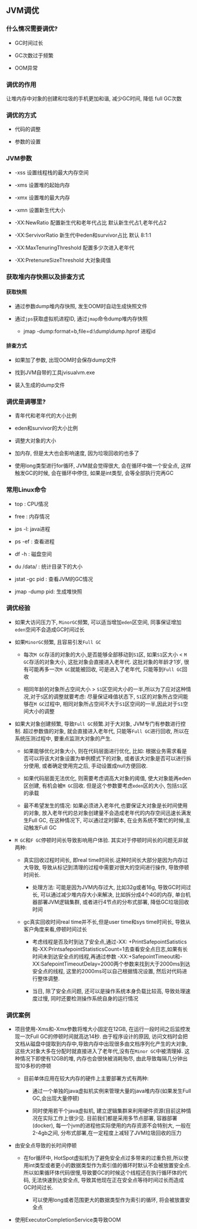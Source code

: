## JVM调优

### 什么情况需要调优?

- GC时间过长

- GC次数过于频繁

- OOM异常



### 调优的作用

让堆内存中对象的创建和垃圾的手机更加和谐, 减少GC时间, 降低 full GC次数



### 调优的方式

- 代码的调整

- 参数的设置

### JVM参数

- -xss 设置线程栈的最大内存空间

- -xms 设置堆的起始内存

- -xmx 设置堆的最大内存

- -xmn 设置新生代大小

- -XX:NewRatio 配置新生代和老年代占比 默认新生代占1,老年代占2

- -XX:ServivorRatio 新生代中eden和survivor占比 默认 8:1:1

- -XX:MaxTenuringThreshold 配置多少次进入老年代

- -XX:PretenureSizeThreshold 大对象阈值



### 获取堆内存快照以及排查方式

#### 获取快照



- 通过参数dump堆内存快照, 发生OOM时自动生成快照文件

- 通过`jps`获取虚拟机进程ID, 通过`jmap`命令dump堆内存快照
  
  - jmap -dump:format=b,file=d:\dump\dump.hprof 进程id

#### 排查方式

- 如果加了参数, 出现OOM时会保存dump文件

- 找到JVM自带的工具jvisualvm.exe

- 装入生成的dump文件



### 调优是调哪里?

- 青年代和老年代的大小比例

- eden和survivor的大小比例

- 调整大对象的大小

- 加内存, 但是太大也会影响速度, 因为垃圾回收的也多了

- 使用long类型进行for循环, JVM就会觉得很大, 会在循环中做一个安全点, 这样触发GC的时候, 会在循环中停住, 如果是int类型, 会等全部执行完再GC





### 常用Linux命令

- top : CPU情况

- free : 内存情况

- jps -l: java进程

- ps -ef : 查看进程

- df -h : 磁盘空间

- du /data/ : 统计目录下的大小

-  jstat -gc pid : 查看JVM的GC情况

- jmap -dump pid: 生成堆快照





### 调优经验

- 如果大访问压力下, `MinorGC`频繁, 可以适当增加`eden`区空间, 同事保证增加`eden`空间不会造成GC时间过长

- 如果`MinorGC`频繁, 且容易引发`Full GC`
  
  - 每次`M GC`存活的对象的大小,是否能够全部移动到`S1`区, 如果`S1`区大小 < `M GC`存活的对象大小, 这批对象会直接进入老年代. 这批对象的年龄才1岁, 很有可能再多一次`M GC`就能被回收, 可是进入了老年代, 只能等到`Full GC`回收
  
  - 相同年龄的对象所占空间大小 > `S1`区空间大小的一半,所以为了应对这种情况,对于`S`区的调整就要考虑: 尽量保证峰值状态下, `S1`区的对象所占空间能够在`M GC`过程中, 相同对象所占空间不大于`S1`区空间的一半,因此对于`S1`空间大小的调整

- 如果大对象创建频繁, 导致`Full GC`频繁.对于大对象, JVM专门有参数进行控制. 超过参数值的对象, 就会直接进入老年代, 只能等`Full GC`进行回收, 所以在系统压测过程中, 要重点监测大对象的产生. 
  
  - 如果能够优化对象大小, 则在代码层面进行优化, 比如: 根据业务需求看是否可以将该大对象设置为单例模式下的对象, 或者该大对象是否可以进行拆分使用, 或者确定使用完之后, 手动设置成null方便回收.
  
  - 如果代码层面无法优化, 则需要考虑调高大对象的阈值, 使大对象能再eden区创建, 有机会被`M GC`回收. 但是这个参数要考虑`eden`区的大小, 包括`S1`区的承载
  
  - 最不希望发生的情况: 如果必须进入老年代,也要保证大对象是长时间使用的对象, 放入老年代的总对象创建量不会造成老年代的内存空间迅速长满发生Full GC, 在这种情况下, 可以通过定时脚本, 在业务系统不繁忙的时候,主动触发Full GC

- `M GC`和`F GC`停顿时间长导致影响用户体验. 其实对于停顿时间长的问题无非就两种:
  
  - 真实回收过程时间长, 即real time时间长.这种时间长大部分是因为内存过大导致, 导致从标记到清理的过程中需要对很大的空间进行操作, 导致停顿时间长.
    
    - 处理方法: 可能是因为JVM内存过大, 比如32g或者16g, 导致GC时间过长, 可以通过减少堆内存大小来解决, 比如拆分成4个4G的内存, 单台机器部署JVM逻辑集群, 或者进行4节点的分布式部署, 降低GC垃圾回收时间
  
  - gc真实回收时间real time并不长,但是user time和sys time时间长, 导致从客户角度来看,停顿时间过长
    
    - 考虑线程是否及时到达了安全点,通过-XX: +PrintSafepointSatistics和-XX:PrintsafepointStatisticsCount=1去查看安全点日志,如果有长时间未到达安全点的线程,再通过参数 -XX:+SafepointTimeout和-XX:SafepointTimeoutDelay=2000两个参数来找到大于2000ms到达安全点的线程, 这里的2000ms可以自己根据情况设置, 然后对代码进行整体调整.
    
    - 当日, 除了安全点问题, 还可以是操作系统本身负载比较高, 导致处理速度过慢, 同时还要检测操作系统自身的运行情况



### 调优案例

- 项目使用-Xms和-Xmx参数将堆大小固定在12GB, 在运行一段时间之后监控发现一次Full GC的停顿时间就高达14秒. 由于程序设计的原因, 访问文档时会把文档从磁盘中提取到内存中,导致内存中出现很多由文档序列化产生的大对象, 这些大对象大多在分配时就直接进入了老年代,没有在`Minor GC`中被清理掉. 这种情况下即使有12GB的堆, 内存也会很快被消耗殆尽, 由此导致每隔几分钟出现10多秒的停顿
  
  - 目前单体应用在较大内存的硬件上主要部署方式有两种:
    
    - 通过一个单独的java虚拟机实例来管理大量的java堆内存(如果发生Full GC,会出现大量停顿)
    
    - 同时使用若干个java虚拟机, 建立逻辑集群来利用硬件资源(目前这种情况在实际工作上很少见. 目前我们都是采用多节点部署, 容器部署(docker), 每一个jvm的进程他实际使用的内存资源不会特别大, 一般在2-4gb之间, 分布式部署,在一定程度上减轻了JVM垃圾回收的压力

- 由安全点导致的长时间停顿
  
  - 在for循环中, HotSpot虚拟机为了避免安全点过多带来的过重负担,所以使用int类型或者更小的数据类型作为索引值的循环时默认不会被放置安全点. 所以如果循环体代码很慢,导致要GC的时候这个线程还在执行循环体的代码, 无法快速到达安全点, 导致其他现在正在安全点等待时间过长而造成GC时间过长.
    
    - 可以使用long或者范围更大的数据类型作为索引的循环, 将会被放置安全点

- 使用ExecutorCompletionService类导致OOM
